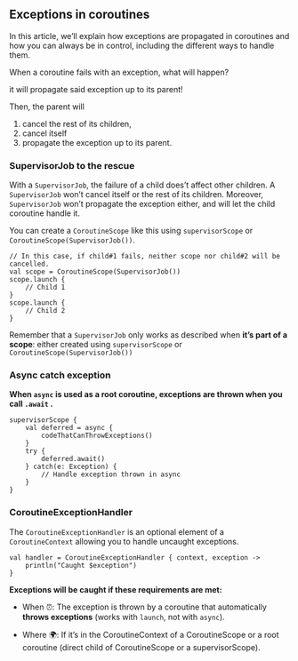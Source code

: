 ## Exceptions in coroutines

In this article, we’ll explain how exceptions are propagated in coroutines and how you can always be in control, 
including the different ways to handle them.

When a coroutine fails with an exception, what will happen?

it will propagate said exception up to its parent!

Then, the parent will 

1) cancel the rest of its children,
2) cancel itself
3) propagate the exception up to its parent.

### SupervisorJob to the rescue

With a `SupervisorJob`, the failure of a child does’t affect other children. 
A `SupervisorJob` won’t cancel itself or the rest of its children. 
Moreover, `SupervisorJob` won’t propagate the exception either, and will let the child coroutine handle it.

You can create a `CoroutineScope` like this using `supervisorScope` or `CoroutineScope(SupervisorJob())`.

```
// In this case, if child#1 fails, neither scope nor child#2 will be cancelled.
val scope = CoroutineScope(SupervisorJob())
scope.launch {
    // Child 1
}
scope.launch {
    // Child 2
}
```

Remember that a `SupervisorJob` only works as described when **it’s part of a scope**: 
either created using `supervisorScope` or `CoroutineScope(SupervisorJob())`

### Async catch exception

**When `async` is used as a root coroutine, exceptions are thrown when you call `.await` .**

```
supervisorScope {
    val deferred = async {
        codeThatCanThrowExceptions()
    }
    try {
        deferred.await()
    } catch(e: Exception) {
        // Handle exception thrown in async
    }
}
```

### CoroutineExceptionHandler

The `CoroutineExceptionHandler` is an optional element of a `CoroutineContext` allowing you to handle uncaught exceptions.

```
val handler = CoroutineExceptionHandler { context, exception ->
    println("Caught $exception")
}
```

**Exceptions will be caught if these requirements are met:**

- When ⏰: The exception is thrown by a coroutine that automatically **throws exceptions** (works with `launch`, not with `async`).

- Where 🌍: If it’s in the CoroutineContext of a CoroutineScope or a root coroutine (direct child of CoroutineScope or a supervisorScope).
